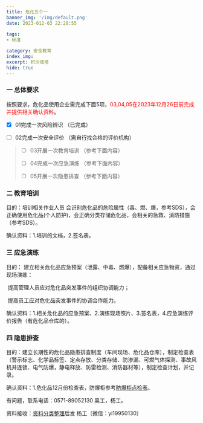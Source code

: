 ```yaml
---
title: 危化五个一
banner_img: '/img/default.png'
date: 2023-012-03 22:28:55
 
tags:
- 标准

category: 安全教育
index_img:
excerpt: 积沙成塔
hide: true
---
```

### 一  总体要求

按照要求，危化品使用企业需完成下面5项，<font color=red>03,04,05在2023年12月26日前完成并提供相关确认资料</font>。

- [x] 01完成一次风险辨识 （已完成）

- [ ] 02完成一次安全评价 （需自行找合格的评价机构）

> - [ ] 03开展一次教育培训 （参考下面内容）
>
> - [ ] 04完成一次应急演练 （参考下面内容）
>
> - [ ] 05开展一次隐患排查 （参考下面内容）

### 二 教育培训

目的：培训相关作业人员 会识别危化品的危险属性（毒、燃、爆，参考SDS），会正确使用危化品(个人防护)，会正确分类存储危化品，会相关的急救、消防措施（参考SDS）。

确认资料：1.培训的文档，2.签名表。 

### 三 应急演练

目的： 建立相关危化品应急预案（泄露、中毒、燃爆），配备相关应急物资，通过现场演练：

​			提高管理人员应对危化品突发事件的组织协调能力；

​			提高员工应对危化品突发事件的协调合作能力。

确认资料：1.相关危化品的应急预案、2.演练现场照片、3.签名表，4.应急演练评价报告（有危化品仓库的）。

### 四 隐患排查

目的：建立长期性的危化品隐患排查制度（车间现场、危化品仓库），制定检查表（警示标志、化学品标签、定点存放、分类存储、防渗漏、可燃气体探测、事故风机并连锁、电气防爆，静电释放、防雷检测、消防器材等），制定检查计划，并记录。

确认资料：1.危化品12月份检查表，防爆柜参考[防爆柜点检表](https://www.safty001.eu.org/img/0230910155628.jpg)。

有问题，联系电话：0571-89052130  吴工，杨工。

资料接收：[资料分类整理](/img/杭州xxxx有限公司使用危化品企业五个一.rar)后发 杨工（微信：yi19950130）

 